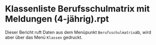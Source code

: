 # Klassenliste Berufsschulmatrix mit Meldungen (4-jährig).rpt

Dieser Bericht ruft Daten aus dem Menüpunkt `Berufsschulmatrix`ab, wird aber über das Menü `Klassen` gedruckt.